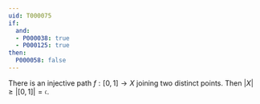 ```yaml
---
uid: T000075
if:
  and:
  - P000038: true
  - P000125: true
then:
  P000058: false
---
```


There is an injective path $f:[0,1]\to X$ joining two distinct points.
Then $|X| \geq |[0,1]| = \mathfrak{c}$.
